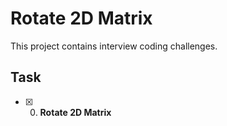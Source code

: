 # Rotate 2D Matrix

This project contains interview coding challenges.

## Task

+ [x] 0. **Rotate 2D Matrix**<br/>
